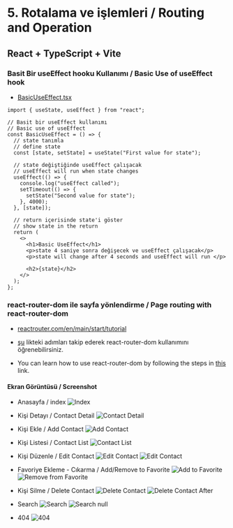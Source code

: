 # 5.  Rotalama ve işlemleri / Routing and Operation

## React + TypeScript + Vite

### Basit Bir useEffect hooku Kullanımı / Basic Use of useEffect hook

- [BasicUseEffect.tsx](./src/components/BasicUseEffect.tsx)

```tsx
import { useState, useEffect } from "react";

// Basit bir useEffect kullanımı
// Basic use of useEffect
const BasicUseEffect = () => {
  // state tanımla
  // define state
  const [state, setState] = useState("First value for state");

  // state değiştiğinde useEffect çalışacak
  // useEffect will run when state changes
  useEffect(() => {
    console.log("useEffect called");
    setTimeout(() => {
      setState("Second value for state");
    }, 4000);
  }, [state]);

  // return içerisinde state'i göster
  // show state in the return
  return (
    <>
      <h1>Basic UseEffect</h1>
      <p>state 4 saniye sonra değişecek ve useEffect çalışacak</p>
      <p>state will change after 4 seconds and useEffect will run </p>

      <h2>{state}</h2>
    </>
  );
};
```

### react-router-dom ile sayfa yönlendirme / Page routing with react-router-dom

- [reactrouter.com/en/main/start/tutorial](https://reactrouter.com/en/main/start/tutorial)
- [şu](https://reactrouter.com/en/main/start/tutorial) likteki adımları takip ederek react-router-dom kullanımını öğrenebilirsiniz.

- You can learn how to use react-router-dom by following the steps in [this](https://reactrouter.com/en/main/start/tutorial) link.

#### Ekran Görüntüsü / Screenshot

<!-- add image -->

- Anasayfa / index
 ![Index](./public/ss/home.png)

- Kişi Detayı / Contact Detail
  ![Contact Detail](./public/ss/selected_contact.png)

- Kişi Ekle / Add Contact
  ![Add Contact](./public/ss/add_contact.png)

- Kişi Listesi / Contact List
  ![Contact List](./public/ss/list_contact.png)

- Kişi Düzenle / Edit Contact
  ![Edit Contact](./public/ss/edit_contact.png)
  ![Edit Contact](./public/ss/edit_after_contact.png)

- Favoriye Ekleme - Cıkarma / Add/Remove to Favorite
  ![Add to Favorite](./public/ss/fav_contact.png)
  ![Remove from Favorite](./public/ss/unfav_contact.png)

- Kişi Silme / Delete Contact
  ![Delete Contact](./public/ss/delete_contact.png)
  ![Delete Contact After](./public/ss/delete_after.png)

- Search
  ![Search](./public/ss/search_sucs.png)
  ![Search null](./public/ss/search_null.png)

- 404
  ![404](./public/ss/error_page.png)
